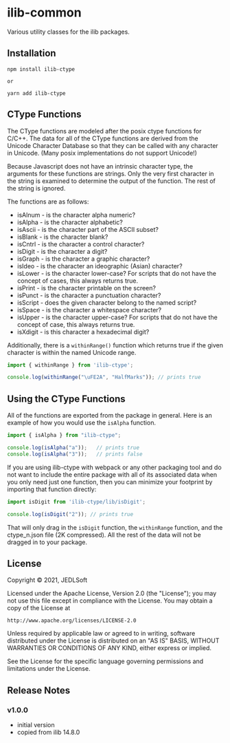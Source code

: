 # ilib-common

Various utility classes for the ilib packages.

## Installation

```
npm install ilib-ctype

or

yarn add ilib-ctype
```

## CType Functions

The CType functions are modeled after the posix ctype functions for C/C++.
The data for all of the CType functions are derived from the Unicode
Character Database so that they can be called with any character in
Unicode. (Many posix implementations do not support Unicode!)

Because Javascript does not have an intrinsic character type, the arguments
for these functions are strings. Only the very first character in the
string is examined to determine the output of the function. The rest of
the string is ignored.

The functions are as follows:

- isAlnum - is the character alpha numeric?
- isAlpha - is the character alphabetic?
- isAscii - is the character part of the ASCII subset?
- isBlank - is the character blank?
- isCntrl - is the character a control character?
- isDigit - is the character a digit?
- isGraph - is the character a graphic character?
- isIdeo - is the character an ideographic (Asian) character?
- isLower - is the character lower-case? For scripts that do not have
  the concept of cases, this always returns true.
- isPrint - is the character printable on the screen?
- isPunct - is the character a punctuation character?
- isScript - does the given character belong to the named script?
- isSpace - is the character a whitespace character?
- isUpper - is the character upper-case? For scripts that do not have
  the concept of case, this always returns true.
- isXdigit - is this character a hexadecimal digit?

Additionally, there is a `withinRange()` function which returns 
true if the given character is within the named Unicode range. 

```javascript
import { withinRange } from 'ilib-ctype';

console.log(withinRange("\uFE2A", "HalfMarks")); // prints true
```

## Using the CType Functions

All of the functions are exported from the package in general. Here is
an example of how you would use the `isAlpha` function.

```javascript
import { isAlpha } from "ilib-ctype";

console.log(isAlpha("a"));   // prints true
console.log(isAlpha("3"));   // prints false
```

If you are using ilib-ctype with webpack or any other packaging tool
and do not want to include the entire package with all of its
associated data when you only need just one function, then
you can minimize your footprint by importing that function directly:

```javascript
import isDigit from 'ilib-ctype/lib/isDigit';

console.log(isDigit("2")); // prints true
```

That will only drag in the `isDigit` function, the `withinRange` function,
and the ctype_n.json file (2K compressed). All the rest of the data
will not be dragged in to your package.

## License

Copyright © 2021, JEDLSoft

Licensed under the Apache License, Version 2.0 (the "License");
you may not use this file except in compliance with the License.
You may obtain a copy of the License at

    http://www.apache.org/licenses/LICENSE-2.0

Unless required by applicable law or agreed to in writing, software
distributed under the License is distributed on an "AS IS" BASIS,
WITHOUT WARRANTIES OR CONDITIONS OF ANY KIND, either express or implied.

See the License for the specific language governing permissions and
limitations under the License.

## Release Notes

### v1.0.0

- initial version
- copied from ilib 14.8.0